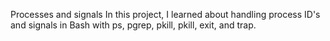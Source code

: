 Processes and signals
In this project, I learned about handling process ID's and signals in Bash with ps, pgrep, pkill, pkill, exit, and trap.
